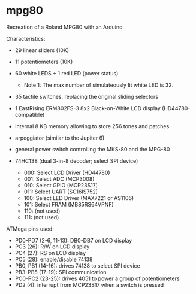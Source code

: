 # mpg80
Recreation of a Roland MPG80 with an Arduino.

Characteristics:
- 29 linear sliders (10K)
- 11 potentiometers (10K)
- 60 white LEDS + 1 red LED (power status)
  * Note 1: The max number of simulateously lit white LED is 32. 
- 35 tactile switches, replacing the original sliding selectors
- 1  EastRising ERM802FS-3 8x2 Black-on-White LCD display (HD44780-compatible)
- internal 8 KB memory allowing to store 256 tones and patches
- arpeggiator (similar to the Jupiter 6)
- general power switch controlling the MKS-80 and the MPG-80
  
- 74HC138 (dual 3-in-8 decoder; select SPI device)
  * 000: Select LCD Driver (HD44780)
  * 001: Select ADC (MCP3008)
  * 010: Select GPIO (MCP23S17)
  * 011: Select UART (SC16IS752)
  * 100: Select LED Driver (MAX7221 or AS1106)
  * 101: Select FRAM (MB85RS64VPNF)
  * 110: (not used)
  * 111: (not used)
  

ATMega pins used:
- PD0-PD7 (2-6, 11-13): DB0-DB7 on LCD display
- PC3 (26): R/W on LCD display
- PC4 (27): RS on LCD display
- PC5 (28): enable/disable 74138
- PB0, PB1 (14-16): drives 74138 to select SPI device
- PB3-PB5 (17-19): SPI communication
- PC0-PC2 (23-25): drives 4051 to power a group of potentiometers
- PD2 (4): interrupt from MCP23S17 when a switch is pressed
